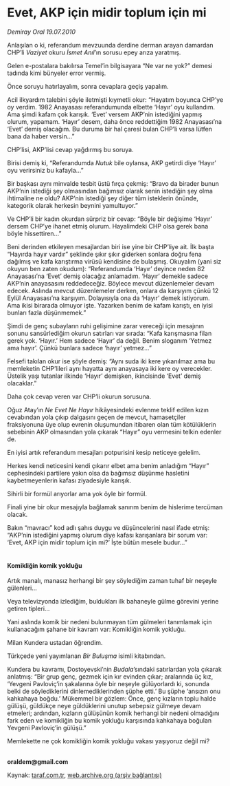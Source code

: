 # Evet, AKP için midir toplum için mi

*Demiray Oral 19.07.2010*

<div class="yazi"><p>Anlaşılan o ki, referandum mevzuunda derdine derman arayan damardan CHP’li <i>Vaziyet</i> okuru <i>İsmet Anıl</i>’ın sorusu epey arıza yaratmış.</p>
<p>Gelen e-postalara bakılırsa Temel’in bilgisayara “Ne var ne yok?” demesi tadında kimi bünyeler error vermiş.</p>
<p>Önce soruyu hatırlayalım, sonra cevaplara geçiş yapalım.</p>
<p>Acil ilkyardım talebini şöyle iletmişti kıymetli okur: “Hayatım boyunca CHP’ye oy verdim. 1982 Anayasası referandumunda elbette ‘Hayır’ oyu kullandım. Ama şimdi kafam çok karışık. ‘Evet’ versem AKP’nin istediğini yapmış olurum, yapamam. ‘Hayır’ desem, daha önce reddettiğim 1982 Anayasası’na ‘Evet’ demiş olacağım. Bu duruma bir hal çaresi bulan CHP’li varsa lütfen bana da haber versin...”</p>
<p>CHP’lisi, AKP’lisi cevap yağdırmış bu soruya.</p>
<p>Birisi demiş ki, “Referandumda <i>Nutuk</i> bile oylansa, AKP getirdi diye ‘Hayır’ oyu verirsiniz bu kafayla...”</p>
<p>Bir başkası aynı minvalde tesbit üstü fırça çekmiş: “Bravo da birader bunun AKP’nin istediği şey olmasından bağımsız olarak senin istediğin şey olma ihtimaline ne oldu? AKP’nin istediği şey diğer tüm isteklerin önünde, kategorik olarak herkesin beynini yamultuyor.”</p>
<p>Ve CHP’li bir kadın okurdan sürpriz bir cevap: “Böyle bir değişime ‘Hayır’ dersem CHP’ye ihanet etmiş olurum. Hayalimdeki CHP olsa gerek bana böyle hissettiren...”</p>
<p>Beni derinden etkileyen mesajlardan biri ise yine bir CHP’liye ait. İlk başta “Hayırda hayır vardır” şeklinde şıkır şıkır giderken sonlara doğru fena dağılmış ve kafa karıştırma virüsü kendisine de bulaşmış. Okuyalım (yani siz okuyun ben zaten okudum): “Referandumda ‘Hayır’ deyince neden 82 Anayasası’na ‘Evet’ demiş olacağız anlamadım. ‘Hayır’ demekle sadece AKP’nin anayasasını reddedeceğiz. Böylece mevcut düzenlemeler devam edecek. Aslında mevcut düzenlemeler derken, onlara da karşıyım çünkü 12 Eylül Anayasası’na karşıyım. Dolayısıyla ona da ‘Hayır’ demek istiyorum. Ama ikisi birarada olmuyor işte. Yazarken benim de kafam karıştı, en iyisi bunları fazla düşünmemek.”</p>
<p>Şimdi de genç subayların ruhi gelişimine zarar vereceği için mesajının sonunu sansürlediğim okurun satırları var sırada: “Kafa karışmasına filan gerek yok. ‘Hayır.’ Hem sadece ‘Hayır’ da değil. Benim sloganım ‘Yetmez ama hayır’. Çünkü bunlara sadece ‘hayır’ yetmez...”</p>
<p>Felsefi takılan okur ise şöyle demiş: “Aynı suda iki kere yıkanılmaz ama bu memleketin CHP’lileri aynı hayatta aynı anayasaya iki kere oy verecekler. Üstelik yaşı tutanlar ilkinde ‘Hayır’ demişken, ikincisinde ‘Evet’ demiş olacaklar.”</p>
<p>Daha çok cevap veren var CHP’li okurun sorusuna.</p>
<p>Oğuz Atay’ın <i>Ne Evet Ne Hayır</i> hikâyesindeki evlenme teklif edilen kızın cevabından yola çıkıp dalgasını geçen de mevcut, hamasetçiler fraksiyonuna üye olup evrenin oluşumundan itibaren olan tüm kötülüklerin sebebinin AKP olmasından yola çıkarak “Hayır” oyu vermesini telkin edenler de.</p>
<p>En iyisi artık referandum mesajları potpurisini kesip neticeye gelelim.</p>
<p>Herkes kendi neticesini kendi çıkarır elbet ama benim anladığım “Hayır” cephesindeki partilere yakın olsa da bağımsız düşünme hasletini kaybetmeyenlerin kafası ziyadesiyle karışık.</p>
<p>Sihirli bir formül arıyorlar ama yok öyle bir formül.</p>
<p>Finali yine bir okur mesajıyla bağlamak sanırım benim de hislerime tercüman olacak.</p>
<p>Bakın “mavracı” kod adlı şahıs duygu ve düşüncelerini nasıl ifade etmiş: “AKP’nin istediğini yapmış olurum diye kafası karışanlara bir sorum var: ‘Evet, AKP için midir toplum için mi?’ İşte bütün mesele budur...”</p>
<h4><br/>Komikliğin komik yokluğu</h4>
<p>Artık manalı, manasız herhangi bir şey söylediğim zaman tuhaf bir neşeyle gülenleri...</p>
<p>Veya televizyonda izlediğim, buldukları ilk bahaneyle gülme görevini yerine getiren tipleri... </p>
<p>Yani aslında komik bir nedeni bulunmayan tüm gülmeleri tanımlamak için kullanacağım şahane bir kavram var: Komikliğin komik yokluğu.</p>
<p>Milan Kundera ustadan öğrendim.</p>
<p>Türkçede yeni yayımlanan <i>Bir Buluşma</i> isimli kitabından.</p>
<p>Kundera bu kavramı, Dostoyevski’nin <i>Budala</i>’sındaki satırlardan yola çıkarak anlatmış: “Bir grup genç, gezmek için kır evinden çıkar; aralarında üç kız, ‘Yevgeni Pavloviç’in şakalarına öyle bir neşeyle gülüyorlardı ki, sonunda belki de söylediklerini dinlemediklerinden şüphe etti.’ Bu şüphe ‘ansızın onu kahkahaya boğdu.’ Mükemmel bir gözlem: Önce, genç kızların toplu halde gülüşü, güldükçe neye güldüklerini unutup sebepsiz gülmeye devam etmeleri; ardından, kızların gülüşünün komik herhangi bir nedeni olmadığını fark eden ve komikliğin bu komik yokluğu karşısında kahkahaya boğulan Yevgeni Pavloviç’in gülüşü.”</p>
<p>Memlekette ne çok komikliğin komik yokluğu vakası yaşıyoruz değil mi? </p>
<p><b><br/>oraldem@gmail.com</b></p></div>

Kaynak: [taraf.com.tr](http://www.taraf.com.tr:80/demiray-oral/makale-evet-akp-icin-midir-toplum-icin-mi.htm), [web.archive.org (arşiv bağlantısı)](http://web.archive.org/web/20100720220022/http://www.taraf.com.tr:80/demiray-oral/makale-evet-akp-icin-midir-toplum-icin-mi.htm)
